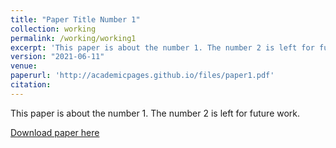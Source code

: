 ```yaml
---
title: "Paper Title Number 1"
collection: working
permalink: /working/working1
excerpt: 'This paper is about the number 1. The number 2 is left for future work.'
version: "2021-06-11"
venue: 
paperurl: 'http://academicpages.github.io/files/paper1.pdf'
citation: 
---
```

This paper is about the number 1. The number 2 is left for future work.

[Download paper here](http://academicpages.github.io/files/paper1.pdf)

